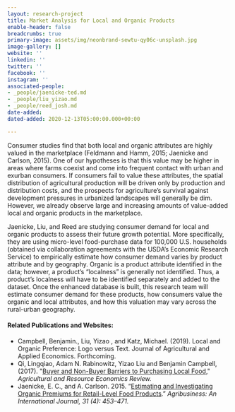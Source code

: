 ```yaml
---
layout: research-project
title: Market Analysis for Local and Organic Products
enable-header: false
breadcrumbs: true
primary-image: assets/img/neonbrand-sewtu-qy06c-unsplash.jpg
image-gallery: []
website: ''
linkedin: ''
twitter: ''
facebook: ''
instagram: ''
associated-people:
- _people/jaenicke-ted.md
- _people/liu_yizao.md
- _people/reed_josh.md
date-added: 
dated-added: 2020-12-13T05:00:00.000+00:00

---
```

Consumer studies find that both local and organic attributes are highly valued in the marketplace (Feldmann and Hamm, 2015; Jaenicke and Carlson, 2015). One of our hypotheses is that this value may be higher in areas where farms coexist and come into frequent contact with urban and exurban consumers. If consumers fail to value these attributes, the spatial distribution of agricultural production will be driven only by production and distribution costs, and the prospects for agriculture’s survival against development pressures in urbanized landscapes will generally be dim. However, we already observe large and increasing amounts of value-added local and organic products in the marketplace.

Jaenicke, Liu, and Reed are studying consumer demand for local and organic products to assess their future growth potential. More specifically, they are using micro-level food-purchase data for 100,000 U.S. households (obtained via collaboration agreements with the USDA’s Economic Research Service) to empirically estimate how consumer demand varies by product attribute and by geography. Organic is a product attribute identified in the data; however, a product’s “localness” is generally not identified. Thus, a product’s localness will have to be identified separately and added to the dataset. Once the enhanced database is built, this research team will estimate consumer demand for these products, how consumers value the organic and local attributes, and how this valuation may vary across the rural-urban geography.

#### Related Publications and Websites:

* Campbell, Benjamin., Liu, Yizao , and Katz, Michael. (2019). Local and Organic Preference: Logo versus Text. Journal of Agricultural and Applied Economics. Forthcoming.
* Qi, Lingqiao, Adam N. Rabinowitz, Yizao Liu and Benjamin Campbell, (2017). "[Buyer and Non-Buyer Barriers to Purchasing Local Food](https://www.google.com/url?q=https%3A%2F%2Fwww.cambridge.org%2Fcore%2Fjournals%2Fagricultural-and-resource-economics-review%2Farticle%2Fbuyer-and-nonbuyer-barriers-to-purchasing-local-food%2FA67CD1E24F9226F118A164BEEE1D8E54&sa=D&sntz=1&usg=AFQjCNEsFZIT32UKqiNOt2bU8lof5-LWGQ)," _Agricultural and Resource Economics Review._ 
* Jaenicke, E. C., and A. Carlson. 2015. “[Estimating and Investigating Organic Premiums for Retail-Level Food Products](https://onlinelibrary.wiley.com/doi/full/10.1002/agr.21413?casa_token=rqwJygopNv4AAAAA%3AmwROrCk8Tqz31TPOkgijp3a12HEhv1O1QrHKyofiVVwFb4k7l5RNeFz8PFj2oxT1qKXixU-5PQGzZg).” _Agribusiness: An International Journal, 31 (4): 453–471._